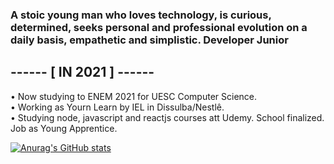 ### A stoic young man who loves technology, is curious, determined, seeks personal and professional evolution on a daily basis, empathetic and simplistic. Developer Junior

<h2>------ [ IN 2021 ] ------</h2>
• Now studying to ENEM 2021 for UESC Computer Science.
<br>
• Working as Yourn Learn by IEL in Dissulba/Nestlê.
<br>
• Studying node, javascript and reactjs courses att Udemy.
School finalized.
Job as Young Apprentice.

[![Anurag's GitHub stats](https://github-readme-stats.vercel.app/api?username=sroliver202023)](https://github.com/anuraghazra/github-readme-stats)




